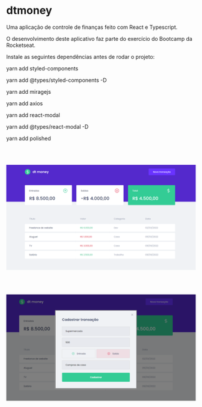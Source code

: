 # dtmoney
Uma aplicação de controle de finanças feito com React e Typescript.

O desenvolvimento deste aplicativo faz parte do exercício do Bootcamp da Rocketseat.


Instale as seguintes dependências antes de rodar o projeto:

yarn add styled-components

yarn add @types/styled-components -D

yarn add miragejs

yarn add axios

yarn add react-modal

yarn add @types/react-modal -D

yarn add polished

<br><br>

<img src="https://raw.githubusercontent.com/gregoryi2/dtmoney/master/Print.png">

<br><br>

<img src="https://raw.githubusercontent.com/gregoryi2/dtmoney/master/Print%202.png">
